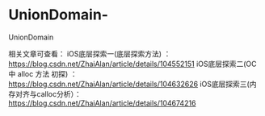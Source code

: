 # UnionDomain-
UnionDomain


相关文章可查看：
iOS底层探索一(底层探索方法)                ：https://blog.csdn.net/ZhaiAlan/article/details/104552151
iOS底层探索二(OC 中 alloc 方法 初探)   ：https://blog.csdn.net/ZhaiAlan/article/details/104632626
iOS底层探索三(内存对齐与calloc分析）：https://blog.csdn.net/ZhaiAlan/article/details/104674216
